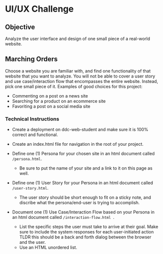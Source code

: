 # UI/UX  Challenge
## Objective
Analyze the user interface and design of one small piece of a real-world website.

## Marching Orders

Choose a website you are familiar with, and find one functionality of that website that you want to analyze. You will not be able to cover a user story and use case/interaction flow that encompasses the entire website. Instead, pick one small piece of it. Examples of good choices for this project:

* Commenting on a post on a news site
* Searching for a product on an ecommerce site
* Favoriting a post on a social media site

### Technical Instructions
* Create a deployment on ddc-web-student and make sure it is 100% correct and functional.

* Create an index.html file for navigation in the root of your project. 

* Define one (1) Persona for your chosen site in an html document called `/persona.html`. 
  *  Be sure to put the name of your site and a link to it on this page as well.
  
* Define one (1) User Story for your Persona in an html document called `/user-story.html`.
  * The user story should be short enough to fit on a sticky note, and discribe what the persona/end-user is trying to accomplish.
  
* Document one (1) Use Case/Interaction Flow based on your Persona in an html document called `/interaction-flow.html `. 
  * List the specific steps the user must take to arrive at their goal. Make sure to include the system responses for each user-initiated action TLDR this should be a back and forth dialog between the browser and the user. 
  * Use an HTML unordered list.
